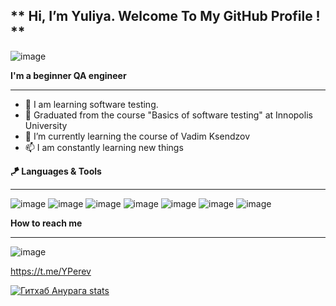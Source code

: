 ** Hi, I’m Yuliya. Welcome To My GitHub Profile ! **
-------------------------------------
![image](https://user-images.githubusercontent.com/95249472/159184680-3c12ae13-3fcd-4245-b60a-376e3a575051.png)



**I'm a beginner QA engineer**
- -------------
* 👋 I am learning software testing.
* 👀 Graduated from the course "Basics of software testing" at Innopolis University
* 🌱 I’m currently learning the course of Vadim Ksendzov
* 📫  I am constantly learning new things

**🪁 Languages & Tools**

----------------

![image](https://user-images.githubusercontent.com/95249472/159185176-411f3f61-3c0b-4c6b-b8d8-696ccf772631.png)
![image](https://user-images.githubusercontent.com/95249472/159185203-482e0053-0f21-422e-8434-0531535644fb.png)
![image](https://user-images.githubusercontent.com/95249472/159185238-1a66b342-a792-4cc3-b29d-f73289ed8eaa.png)
![image](https://user-images.githubusercontent.com/95249472/159185244-7ec3a666-8350-4578-8f24-59eb86f6a273.png)
![image](https://user-images.githubusercontent.com/95249472/159185255-c327f3c0-5b1e-4fef-aaf9-12b52e307b95.png)
![image](https://user-images.githubusercontent.com/95249472/159185297-264d9048-ad2f-4068-a1d4-64f9a8dfb6fa.png)
![image](https://user-images.githubusercontent.com/95249472/159185224-8b5951b5-6dc2-4d68-8e9c-2b57adf7b120.png)

**How to reach me**

--------------
![image](https://user-images.githubusercontent.com/95249472/159185428-8ee52424-6e03-49ab-8c64-d20b99d763f0.png)

 https://t.me/YPerev

[![Гитхаб Анурага stats](https://github-readme-stats.vercel.app/apiyuliyaper=anuraghazra)](https://github.com/anuraghazra/github-readme-stats)

